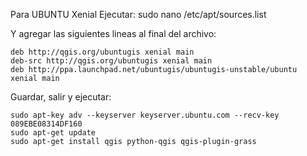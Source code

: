 Para UBUNTU Xenial
Ejecutar:
sudo nano /etc/apt/sources.list

Y agregar las siguientes lineas al final del archivo:
```
deb http://qgis.org/ubuntugis xenial main
deb-src http://qgis.org/ubuntugis xenial main
deb http://ppa.launchpad.net/ubuntugis/ubuntugis-unstable/ubuntu xenial main
```

Guardar, salir y ejecutar:
```
sudo apt-key adv --keyserver keyserver.ubuntu.com --recv-key 089EBE08314DF160
sudo apt-get update
sudo apt-get install qgis python-qgis qgis-plugin-grass
```
